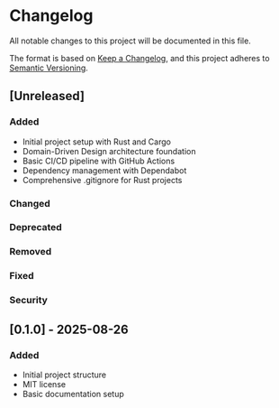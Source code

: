 # Changelog

All notable changes to this project will be documented in this file.

The format is based on [Keep a Changelog](https://keepachangelog.com/en/1.0.0/),
and this project adheres to [Semantic Versioning](https://semver.org/spec/v2.0.0.html).

## [Unreleased]

### Added

- Initial project setup with Rust and Cargo
- Domain-Driven Design architecture foundation
- Basic CI/CD pipeline with GitHub Actions
- Dependency management with Dependabot
- Comprehensive .gitignore for Rust projects

### Changed

### Deprecated

### Removed

### Fixed

### Security

## [0.1.0] - 2025-08-26

### Added

- Initial project structure
- MIT license
- Basic documentation setup
